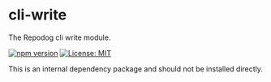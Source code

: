 # cli-write

The Repodog cli write module.

[![npm version](https://badge.fury.io/js/%40repodog%2Fcli-write.svg)](https://badge.fury.io/js/%40repodog%2Fcli-write)
[![License: MIT](https://img.shields.io/badge/License-MIT-yellow.svg)](LICENSE)

This is an internal dependency package and should not be installed directly.
